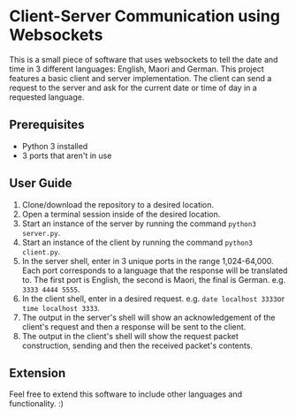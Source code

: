 # Client-Server Communication using Websockets

This is a small piece of software that uses websockets to tell the date and time in 3 different languages: English, Maori and German.
This project features a basic client and server implementation. The client can send a request to the server and ask for the current date or time of day in a requested language.

## Prerequisites
- Python 3 installed
- 3 ports that aren't in use

## User Guide
1. Clone/download the repository to a desired location.
2. Open a terminal session inside of the desired location.
3. Start an instance of the server by running the command ```python3 server.py```. 
4. Start an instance of the client by running the command ```python3 client.py```.
5. In the server shell, enter in 3 unique ports in the range 1,024-64,000. Each port corresponds to a language that the response will be translated to. The first port is English, the second is Maori, the final is German. e.g. ```3333 4444 5555```.
6. In the client shell, enter in a desired request. e.g. ```date localhost 3333```or ```time localhost 3333```.
7. The output in the server's shell will show an acknowledgement of the client's request and then a response will be sent to the client.
8. The output in the client's shell will show the request packet construction, sending and then the received packet's contents.

## Extension
Feel free to extend this software to include other languages and functionality. :)
